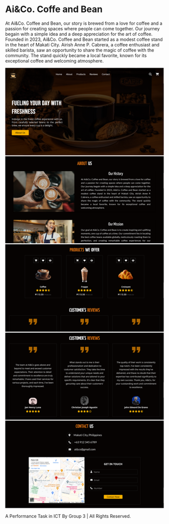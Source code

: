 # Ai&Co. Coffe and Bean

At Ai&Co. Coffee and Bean, our story is brewed from a love for coffee and a passion for creating spaces where people can come together. 
Our journey begain with a simple idea and a deep appreciation for the art of coffee. Founded in 2023, Ai&Co. 
Coffee and Bean started as a modest coffee stand in the heart of Makati City. Airish Anne P. Cabrera, a coffee enthusiast and skilled barista, 
saw an opportunity to share the magic of coffee with the community. The stand quickly became a local favorite, known for its exceptional coffee and 
welcoming atmosphere. 

![snapshot 1](./static/snapshot1.png)
![snapshot 2](./static/snapshot2.png)
![snapshot 3](./static/snapshot3.png)
![snapshot 4](./static/snapshot4.png)
![snapshot 5](./static/snapshot5.png)

A Performance Task in ICT By Group 3 | All Rights Reserved.
